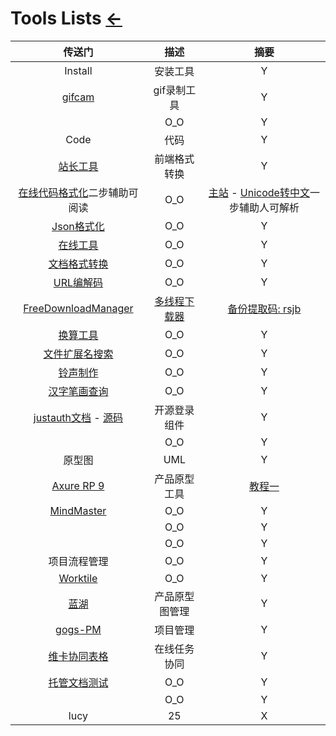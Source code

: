# Tools Lists [←](../index.md)

| 传送门 | 描述 | 摘要 |
|:---:|:---:|:---:|
| Install | 安装工具 | Y |
| [gifcam](http://blog.bahraniapps.com/gifcam/) | gif录制工具 | Y |
| []() | O_O | Y |
| Code | 代码 | Y |
| [站长工具](http://tool.chinaz.com/js.aspx) | 前端格式转换 | Y |
| [在线代码格式化](https://tool.oschina.net/codeformat/sql)二步辅助可阅读 | O_O | [主站](https://tool.oschina.net/) - [Unicode转中文](https://www.dute.org/unicode)一步辅助人可解析 |
| [Json格式化](http://www.bejson.com/) | O_O | Y |
| [在线工具](https://tool.lu/c/developer) | O_O | Y |
| [文档格式转换](https://www.toolnb.com/toolslist/312.html) | O_O | Y |
| [URL编解码](https://www.dute.org/url-encode) | O_O | Y |
| [FreeDownloadManager](https://www.freedownloadmanager.org/zh/) | [多线程下载器](https://www.jianshu.com/p/412c0c3936ad) | [备份提取码: rsjb](https://pan.baidu.com/s/1Dt38zc3IQiMdnziUprLF0w) |
| [换算工具](https://www.osgeo.cn/list/gconvert/3?tag=) | O_O | Y |
| [文件扩展名搜索](https://www.filesuffix.com/zh/extension/qbl) | O_O | Y |
| [铃声制作](https://ringer.org/zh/) | O_O | Y |
| [汉字笔画查询](https://bihua.51240.com/e7868f__bihuachaxun/) | O_O | Y |
| [justauth文档](https://justauth.wiki/#/) - [源码](https://github.com/justauth/JustAuth) | 开源登录组件 | Y |
| []() | O_O | Y |
| 原型图 | UML | Y |
| [Axure RP 9](https://www.axure.com.cn/axure/course/) | 产品原型工具 | [教程一](http://www.iaxure.com/category/axurerp9%E6%95%99%E7%A8%8B) |
| [MindMaster](https://mm.edrawsoft.cn/create) | O_O | Y |
| []() | O_O | Y |
| []() | O_O | Y |
| 项目流程管理 | O_O | Y |
| [Worktile](https://yhor20190919132833921.worktile.com/mission/my/directed) | O_O | Y |
| [蓝湖](https://lanhuapp.com/) | 产品原型图管理 | Y |
| [gogs-PM](https://gogs.io/) | 项目管理 | Y |
| [维卡协同表格](https://vika.cn/) | 在线任务协同 | Y |
| [托管文档测试](https://www.showdoc.com.cn/) | O_O | Y |
| []() | O_O | Y |
| lucy | 25 | X |
